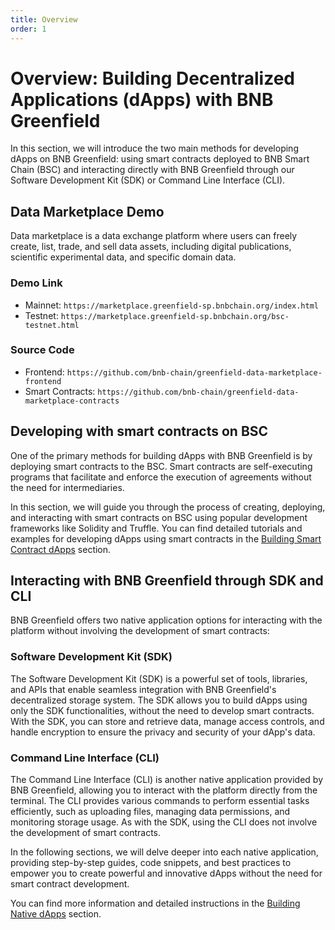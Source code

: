 ```yaml
---
title: Overview
order: 1
---
```


# Overview: Building Decentralized Applications (dApps) with BNB Greenfield

In this section, we will introduce the two main methods for developing dApps on BNB Greenfield: using smart contracts deployed to BNB Smart Chain (BSC) and interacting directly with BNB Greenfield through our Software Development Kit (SDK) or Command Line Interface (CLI).

## Data Marketplace Demo
Data marketplace is a data exchange platform where users can freely create, list, trade,
and sell data assets, including digital publications, scientific experimental data, and specific domain data.

### Demo Link
- Mainnet: `https://marketplace.greenfield-sp.bnbchain.org/index.html`
- Testnet: `https://marketplace.greenfield-sp.bnbchain.org/bsc-testnet.html`

### Source Code
- Frontend: `https://github.com/bnb-chain/greenfield-data-marketplace-frontend`
- Smart Contracts: `https://github.com/bnb-chain/greenfield-data-marketplace-contracts`


## Developing with smart contracts on BSC
One of the primary methods for building dApps with BNB Greenfield is by deploying smart contracts to the BSC. Smart contracts are self-executing programs that facilitate and enforce the execution of agreements without the need for intermediaries.

In this section, we will guide you through the process of creating, deploying, and interacting with smart contracts on BSC using popular development frameworks like Solidity and Truffle. You can find detailed tutorials and examples for developing dApps using smart contracts in the [Building Smart Contract dApps](/docs/tutorials/app/overview) section.

## Interacting with BNB Greenfield through SDK and CLI
BNB Greenfield offers two native application options for interacting with the platform without involving the development of smart contracts:

### Software Development Kit (SDK)
The Software Development Kit (SDK) is a powerful set of tools, libraries, and APIs that enable seamless integration with BNB Greenfield's decentralized storage system. The SDK allows you to build dApps using only the SDK functionalities, without the need to develop smart contracts. With the SDK, you can store and retrieve data, manage access controls, and handle encryption to ensure the privacy and security of your dApp's data.

### Command Line Interface (CLI)
The Command Line Interface (CLI) is another native application provided by BNB Greenfield, allowing you to interact with the platform directly from the terminal. The CLI provides various commands to perform essential tasks efficiently, such as uploading files, managing data permissions, and monitoring storage usage. As with the SDK, using the CLI does not involve the development of smart contracts.

In the following sections, we will delve deeper into each native application, providing step-by-step guides, code snippets, and best practices to empower you to create powerful and innovative dApps without the need for smart contract development.

You can find more information and detailed instructions in the [Building Native dApps](/docs/tutorials/get-started/cmd-access-control) section.